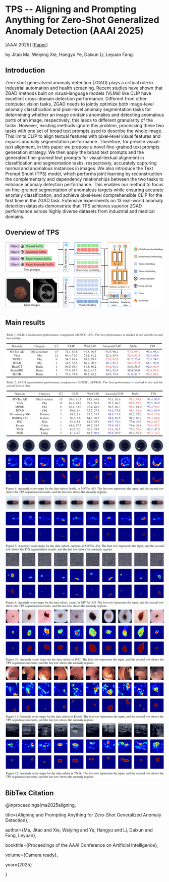# TPS -- Aligning and Prompting Anything for Zero-Shot Generalized Anomaly Detection (AAAI 2025)
[AAAI 2025] [[Paper](https://ojs.aaai.org/index.php/AAAI/article/view/32637)]

by Jitao Ma, Weiying Xie, Hangyu Ye, Daixun Li, Leyuan Fang.

## Introduction
Zero-shot generalized anomaly detection (ZGAD) plays a critical role in industrial automation and health screening. Recent studies have shown that ZGAD methods built on visual-language models (VLMs) like CLIP have excellent cross-domain detection performance. Different from other computer vision tasks, ZGAD needs to jointly optimize both image-level anomaly classification and pixel-level anomaly segmentation tasks for determining whether an image contains anomalies and detecting anomalous parts of an image, respectively, this leads to different granularity of the tasks. However, existing methods ignore this problem, processing these two tasks with one set of broad text prompts used to describe the whole image. This limits CLIP to align textual features with pixel-level visual features and impairs anomaly segmentation performance. Therefore, for precise visual-text alignment, in this paper we propose a novel fine-grained text prompts generation strategy. We then apply the broad text prompts and the generated fine-grained text prompts for visual-textual alignment in classification and segmentation tasks, respectively, accurately capturing normal and anomalous instances in images. We also introduce the Text Prompt Shunt (TPS) model, which performs joint learning by reconstruction the complementary and dependency relationships between the two tasks to enhance anomaly detection performance. This enables our method to focus on fine-grained segmentation of anomalous targets while ensuring accurate anomaly classification, and achieve pixel-level comprehensible CLIP for the first time in the ZGAD task. Extensive experiments on 13 real-world anomaly detection datasets demonstrate that TPS achieves superior ZGAD performance across highly diverse datasets from industrial and medical domains.

## Overview of TPS
![Overview](./images/method.svg)

## Main results
![Overview](./images/results.png)
![Overview](./images/vi1.png)
![Overview](./images/vi2.png)
![Overview](./images/vi3.png)
![Overview](./images/vi4.png)
![Overview](./images/vi5.png)
![Overview](./images/vi6.png)

## BibTex Citation
@inproceedings{ma2025aligning,

  title={Aligning and Prompting Anything for Zero-Shot Generalized Anomaly Detection},
  
  author={Ma, Jitao and Xie, Weiying and Ye, Hangyu and Li, Daixun and Fang, Leyuan},
  
  booktitle={Proceedings of the AAAI Conference on Artificial Intelligence},
  
  volume={Camera ready},
  
  year={2025}
  
}
